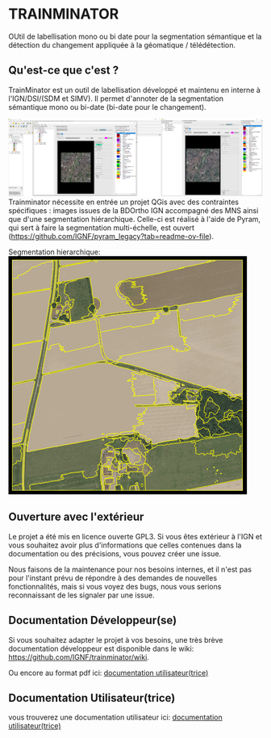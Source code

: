 
# TRAINMINATOR
OUtil de labellisation mono ou bi date pour la segmentation sémantique
et la détection du changement appliquée à la géomatique / télédétection.



## Qu'est-ce que c'est ?

TrainMinator est un outil de labellisation développé et maintenu en interne à l'IGN/DSI/(SDM et SIMV).
Il permet d'annoter de la segmentation sémantique mono ou bi-date (bi-date pour le changement).

![Vue d'ensemble](assets/exemple_vue.png)
Trainminator nécessite en entrée un projet QGis avec des contraintes spécifiques : images issues de
la BDOrtho IGN accompagné des MNS ainsi que d'une segmentation hiérarchique. 
Celle-ci est réalisé à l'aide de Pyram, qui sert à faire la segmentation multi-échelle, est ouvert (https://github.com/IGNF/pyram_legacy?tab=readme-ov-file).

Segmentation hierarchique:
![Vue d'ensemble](assets/Segmentations_hierarchiques.gif)

## Ouverture avec l'extérieur

Le projet a été mis en licence ouverte GPL3.
Si vous êtes extérieur à l'IGN et vous souhaitez avoir plus d'informations que celles contenues dans la documentation
ou des précisions,
vous pouvez créer une issue.

Nous faisons de la maintenance pour nos besoins internes, et il n'est pas pour l'instant prévu de répondre à des demandes
de nouvelles fonctionnalités, mais si vous voyez des bugs, nous vous serions reconnaissant de les signaler par une issue.

## Documentation Développeur(se)

Si vous souhaitez adapter le projet à vos besoins, une très brève documentation développeur est disponible dans le wiki: https://github.com/IGNF/trainminator/wiki.

Ou encore au format pdf ici:  [documentation utilisateur(trice)](Documentation_developpeur.pdf)

## Documentation Utilisateur(trice)
vous trouverez une documentation utilisateur ici: [documentation utilisateur(trice)](Documentation_utilisateur.pdf)
